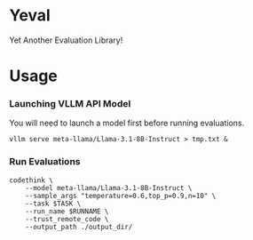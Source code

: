 # Yeval

Yet Another Evaluation Library!

# Usage

### Launching VLLM API Model

You will need to launch a model first before running evaluations.
```
vllm serve meta-llama/Llama-3.1-8B-Instruct > tmp.txt &
```

### Run Evaluations

```
codethink \
    --model meta-llama/Llama-3.1-8B-Instruct \
    --sample_args "temperature=0.6,top_p=0.9,n=10" \
    --task $TASK \
    --run_name $RUNNAME \
    --trust_remote_code \
    --output_path ./output_dir/
```


